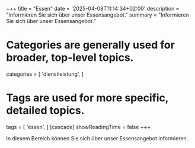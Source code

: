 +++
title = "Essen"
date = '2025-04-08T11:14:34+02:00'
description = "Informieren Sie sich über unser Essensangebot."
summary = "Informieren Sie sich über unser Essensangebot."
# Categories are generally used for broader, top-level topics.
categories = [
 'dienstleistung',
]
# Tags are used for more specific, detailed topics.
tags = [
 'essen',
]
[cascade]
showReadingTime = false
+++

In diesem Bereich können Sie sich über unser Essensangebot informieren.
